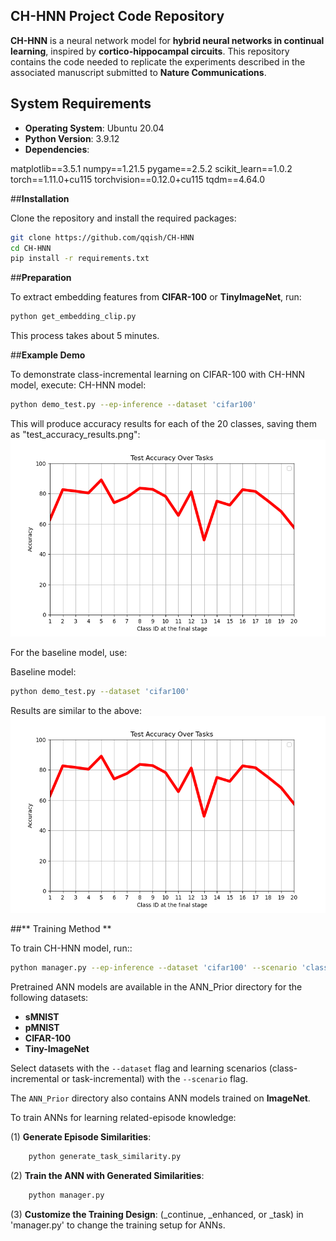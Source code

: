 ## **CH-HNN Project Code Repository**

**CH-HNN** is a neural network model for **hybrid neural networks in continual learning**, inspired by **cortico-hippocampal circuits**. This repository contains the code needed to replicate the experiments described in the associated manuscript submitted to **Nature Communications**.

## **System Requirements**
- **Operating System**: Ubuntu 20.04
- **Python Version**: 3.9.12
- **Dependencies**:

matplotlib==3.5.1
numpy==1.21.5
pygame==2.5.2
scikit_learn==1.0.2
torch==1.11.0+cu115
torchvision==0.12.0+cu115
tqdm==4.64.0

##**Installation**

Clone the repository and install the required packages:
```bash
git clone https://github.com/qqish/CH-HNN
cd CH-HNN
pip install -r requirements.txt
```

##**Preparation**

To extract embedding features from **CIFAR-100** or **TinyImageNet**, run:
```bash
python get_embedding_clip.py
```
This process takes about 5 minutes.

##**Example Demo**

To demonstrate class-incremental learning on CIFAR-100 with CH-HNN model, execute:
CH-HNN model:
```bash
python demo_test.py --ep-inference --dataset 'cifar100'
```

This will produce accuracy results for each of the 20 classes, saving them as "test_accuracy_results.png":
![Test Accuracy Results](images/CH-HNN_results.png)

For the baseline model, use:

Baseline model:
```bash
python demo_test.py --dataset 'cifar100'
```

Results are similar to the above:
 ![Test Accuracy Results](images/CH-HNN_results.png)

##** Training Method **

To train CH-HNN model, run::
```bash
python manager.py --ep-inference --dataset 'cifar100' --scenario 'class-incre'
```
Pretrained ANN models are available in the ANN_Prior directory for the following datasets:

- **sMNIST**
- **pMNIST**
- **CIFAR-100**
- **Tiny-ImageNet**

Select datasets with the `--dataset` flag and learning scenarios (class-incremental or task-incremental) with the `--scenario` flag.

The `ANN_Prior` directory also contains ANN models trained on **ImageNet**.

To train ANNs for learning related-episode knowledge: 

(1) **Generate Episode Similarities**:
```bash
    python generate_task_similarity.py
```
(2) **Train the ANN with Generated Similarities**:
```bash
    python manager.py
```
(3) **Customize the Training Design**:
(_continue, _enhanced, or _task) in 'manager.py'  to change the training setup for ANNs.
